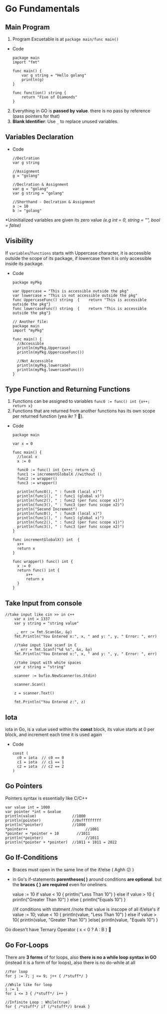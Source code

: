 # Go Fundamentals

## Main Program

1. Program Excuetable is at `package main/func main()`
  - Code

        package main
        import "fmt"
        
        func main() {
        	var g string = "Hello golang"
        	println(g)
        }
        
        func function() string {
        	return "Five of Diamonds"
        }

2. Everything in GO is **passed by value**. there is no pass by reference (pass pointers for that)
3. **Blank Identifier**: Use `_` to replace unused variables.

## Variables Declaration

- Code

      //Declration
      var g string
      
      //Assignment
      g = "golang"
      
      //Declration & Assignment
      var g = "golang"
      var g string = "golang"
      
      //Shorthand - Declration & Assignmnet
      a := 10
      b := "golang"

*Uninitialized variables are given its zero value *(e.g int = 0, string = "", bool = false)* 

## Visibility

If `variables`/`functions` starts with Uppercase character, it is accessible outside the scope of its package, if lowercase then it is only accessible inside its package.

- Code

      package myPkg
      
      var Uppercase = "This is accessible outside the pkg"
      var lowercase = "This is not accessible outside the pkg"
      func UppercaseFunc() string  {	return "This is accessible outside the pkg"}
      func lowercaseFunc() string  {	return "This is accessible outside the pkg"}
      
      // Another file:
      package main
      import "myPkg"
      
      func main() {
      	//Accessible
      	println(myPkg.Uppercase)
      	println(myPkg.UppercaseFunc())
      
      	//Not Accessible
      	println(myPkg.lowercase)
      	println(myPkg.lowercaseFunc())
      }

## Type Function and Returning Functions

1. Functions can be assigned to variables `func0 := func() int {x++; return x}`
2. Functions that are returned from another functions has its own scope per returned function (yea ikr ? 🤷).
- Code

      package main
      
      var x = 0
      
      func main() {
      	//local x
      	x := 0
      
      	func0 := func() int {x++; return x}
      	func1 := incrementGlobalX //without ()
      	func2 := wrapper()
      	func3 := wrapper()
      
      	println(func0(), " : func0 (local x)")
      	println(func1(), " : func1 (global x)")
      	println(func2(), " : func2 (per func scope x1)")
      	println(func3(), " : func3 (per func scope x2)")
      	println("Second Increment")
      	println(func0(), " : func0 (local x)")
      	println(func1(), " : func1 (global x)")
      	println(func2(), " : func2 (per func scope x1)")
      	println(func3(), " : func3 (per func scope x2)")
      }
      
      func incrementGlobalX() int  {
      	x++
      	return x
      }
      
      func wrapper() func() int {
      	x := 0
      	return func() int {
      		x++
      		return x
      	}
      }
      
      

## Take Input from console

    //take input like cin >> in c++
    	var x int = 1337
    	var y string = "string value"
    
    	_, err := fmt.Scan(&x, &y)
    	fmt.Println("You Entered x:", x, " and y: ", y, " Error: ", err)
    
    	//take input like scanf in C
    	_, err = fmt.Scanf("%d %s", &x, &y)
    	fmt.Println("You Entered x:", x, " and y: ", y, " Error: ", err)
    
    	//take input with white spaces
    	var z string = "string"
    
    	scanner := bufio.NewScanner(os.Stdin)
    
    	scanner.Scan()
    
    	z = scanner.Text()
    
    	fmt.Println("You Entered z:", z)

## Iota

iota in Go, is a value used within the **const** block, its value starts at 0 per block, and increment each time it is used again

- Code

      const (
      	c0 = iota  // c0 == 0
      	c1 = iota  // c1 == 1
      	c2 = iota  // c2 == 2
      )

## Go Pointers

Pointers syntax is essentially like C/C++

    var value int = 1000
    var pointer *int = &value
    println(value)                //1000
    println(pointer)              //0xfffffffff
    println(*pointer)             //1000
    *pointer++		  			        //1001
    *pointer = *pointer + 10	    //1011
    println(*pointer)			        //1011
    println(*pointer + *pointer)  //1011 + 1011 = 2022

## Go If-Conditions

- Braces must open in the same line of the if/else ( Aghh 😕 )
- in Go's if-statements **parentheses( )** around conditions **are optional**.  but the **braces { } are required** even for oneliners.

    value := 10
    if value < 10 {
    	println("Less Than 10")
    } else if value > 10 {
    	println("Greater Than 10")
    } else {
    	println("Equals 10")
    }
    
    //if conditions with statment
    //note that value is inscope of all if/else's 
    if 	value := 10; value < 10 {
    	println(value, "Less Than 10")
    } else if value > 10{
    	println(value, "Greater Than 10")
    }else{
    	println(value, "Equals 10")
    }
    

Go doesn't have Ternary Operator ( x < 0 ? A : B ) 🤷

## Go For-Loops

There are **3 forms** of for loops, also **there is no a while loop syntax in GO** (instead it is a form of for loops), also there is no do-while at all 

    //For loop
    for j := 7; j <= 9; j++ { /*stuff*/ }
    
    //While like for loop
    i := 1
    for i <= 3 { /*stuff*/ i++ }
    
    //Infinite Loop : While(true)
    for { /*stuff*/ if (/*stuff*/) break }
